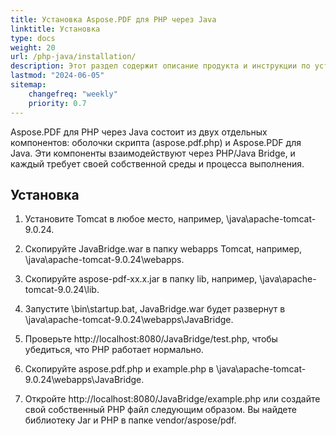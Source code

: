 ```yaml
---
title: Установка Aspose.PDF для PHP через Java
linktitle: Установка
type: docs
weight: 20
url: /php-java/installation/
description: Этот раздел содержит описание продукта и инструкции по установке Aspose.PDF для PHP через Java самостоятельно, а также с использованием NuGet.
lastmod: "2024-06-05"
sitemap:
    changefreq: "weekly"
    priority: 0.7
---
```


Aspose.PDF для PHP через Java состоит из двух отдельных компонентов: оболочки скрипта (aspose.pdf.php) и Aspose.PDF для Java. Эти компоненты взаимодействуют через PHP/Java Bridge, и каждый требует своей собственной среды и процесса выполнения.

## Установка

1. Установите Tomcat в любое место, например, \java\apache-tomcat-9.0.24.
1. Скопируйте JavaBridge.war в папку webapps Tomcat, например, \java\apache-tomcat-9.0.24\webapps.
1. Скопируйте aspose-pdf-xx.x.jar в папку lib, например, \java\apache-tomcat-9.0.24\lib.
1. Запустите \bin\startup.bat, JavaBridge.war будет развернут в \java\apache-tomcat-9.0.24\webapps\JavaBridge.

1. Проверьте http://localhost:8080/JavaBridge/test.php, чтобы убедиться, что PHP работает нормально.
1. Скопируйте aspose.pdf.php и example.php в \java\apache-tomcat-9.0.24\webapps\JavaBridge.
1. Откройте http://localhost:8080/JavaBridge/example.php или создайте свой собственный PHP файл следующим образом.
Вы найдете библиотеку Jar и PHP в папке vendor/aspose/pdf.